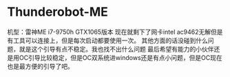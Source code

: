 # Thunderobot-ME
机型：雷神ME i7-9750h GTX1065版本
现在就剩下了网卡intel ac9462无解但是有工具可以连接上，但是每次启动都要使用一次。
其他方面的话没碰到什么问题，就是这个引导有点不稳定。我也找不出什么问题
最后希望有能力的小伙伴还是用OC引导比较稳定，但是OC双系统进windows还是有点小问题，但是OC现在也是最方便的引导了吧。
